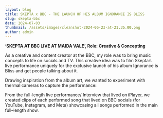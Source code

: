 ```yaml
---
layout: blog
title: SKEPTA x BBC - THE LAUNCH OF HIS ALBUM IGNORANCE IS BLISS
slug: skepta-bbc
date: 2024-07-03
thumbnail: /assets/images/cleanshot-2024-06-23-at-21.35.00.png
author: admin
---
```

**‘SKEPTA AT BBC LIVE AT MAIDA VALE’, Role: Creative & Concepting**

As a creative and content creator at the BBC, my role was to bring music concepts to life on socials and TV. This creative idea was to film Skepta’s live performance uniquely for the exclusive launch of his album Ignorance is Bliss and get people talking about it.

Drawing inspiration from the album art, we wanted to experiment with thermal cameras to capture the performance:

From the full-length live performance/ Interview that lived on iPlayer, we created clips of each performed song that lived on BBC socials (for YouTube, Instagram, and Meta) showcasing all songs performed in the main full–length show.

